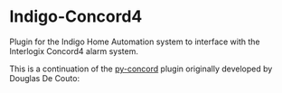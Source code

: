 # Indigo-Concord4

Plugin for the Indigo Home Automation system to interface with the Interlogix Concord4 alarm system.

This is a continuation of the [py-concord](https://github.com/douglasdecouto/py-concord) plugin originally developed by Douglas De Couto: 



